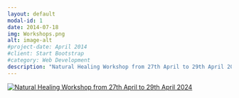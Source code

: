```yaml
---
layout: default
modal-id: 1
date: 2014-07-18
img: Workshops.png
alt: image-alt
#project-date: April 2014
#client: Start Bootstrap
#category: Web Development
description: "Natural Healing Workshop from 27th April to 29th April 2024. For more information, visit this video: [YouTube Link](https://www.youtube.com/watch?v=q5Wubpu8tJw)"
---
```

[![Natural Healing Workshop from 27th April to 29th April 2024](https://res.cloudinary.com/marcomontalbano/image/upload/v1711867547/video_to_markdown/images/youtube--q5Wubpu8tJw-c05b58ac6eb4c4700831b2b3070cd403.jpg)](https://www.youtube.com/watch?v=q5Wubpu8tJw "Natural Healing Workshop from 27th April to 29th April 2024")
